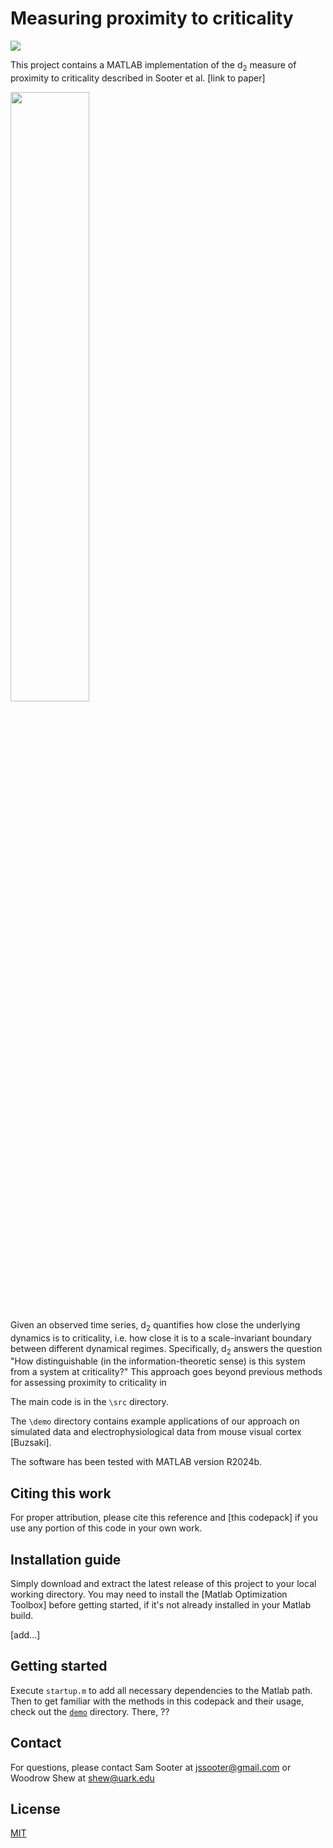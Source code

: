# Measuring proximity to criticality

[![][license-img]][license-url]

[license-img]: https://img.shields.io/github/license/mashape/apistatus.svg
[license-url]: https://github.com/egokcen/DLAG/blob/master/LICENSE.md

This project contains a MATLAB implementation of the d<sub>2</sub> measure of proximity to criticality described in Sooter et al. [link to paper]

<img src="https://github.com/user-attachments/assets/34e8e526-59b4-40e8-8e4a-099933aa4f88" style="width:50%; height:auto;">


Given an observed time series, d<sub>2</sub> quantifies how close the underlying dynamics is to criticality, i.e. how close it is to a scale-invariant boundary between different dynamical regimes. Specifically, d<sub>2</sub> answers the question "How distinguishable (in the information-theoretic sense) is this system from a system at criticality?" This approach goes beyond previous methods for assessing proximity to criticality in 

The main code is in the `\src` directory.

The `\demo` directory contains example applications of our approach on simulated data and electrophysiological data from mouse visual cortex [Buzsaki].

The software has been tested with MATLAB version R2024b.

## Citing this work

For proper attribution, please cite this reference and [this codepack] if
you use any portion of this code in your own work.

## Installation guide

Simply download and extract the latest release of this project to your local working directory. You may need to install the 
[Matlab Optimization Toolbox]
before getting started, if it's not already installed in your Matlab build.

[add...]

## Getting started

Execute `startup.m` to add all necessary dependencies to the Matlab path.
Then to get familiar with the methods in this codepack and their usage, check out the
[`demo`](demo) directory. There, ??

## Contact
For questions, please contact Sam Sooter at jssooter@gmail.com or Woodrow Shew at shew@uark.edu

## License
[MIT](LICENSE.md)
